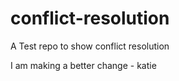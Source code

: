 # conflict-resolution

A Test repo to show conflict resolution

I am making a better change - katie
